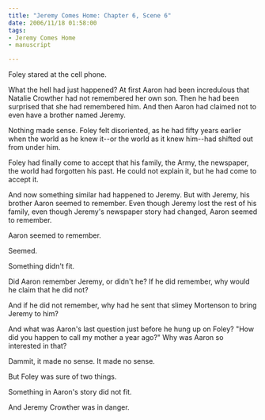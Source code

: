 ```yaml
--- 
title: "Jeremy Comes Home: Chapter 6, Scene 6"
date: 2006/11/18 01:58:00
tags: 
- Jeremy Comes Home
- manuscript

---
```


Foley stared at the cell phone.

What the hell had just happened?  At first Aaron had been incredulous that Natalie Crowther had not remembered her own son.  Then he had been surprised that she had remembered him.  And then Aaron had claimed not to even have a brother named Jeremy.

Nothing made sense.  Foley felt disoriented, as he had fifty years earlier when the world as he knew it--or the world as it knew him--had shifted out from under him.

Foley had finally come to accept that his family, the Army, the newspaper, the world had forgotten his past.  He could not explain it, but he had come to accept it.

And now something similar had happened to Jeremy.  But with Jeremy, his brother Aaron seemed to remember.  Even though Jeremy lost the rest of his family, even though Jeremy's newspaper story had changed, Aaron seemed to remember.

Aaron seemed to remember.

Seemed.

Something didn't fit.

Did Aaron remember Jeremy, or didn't he?  If he did remember, why would he claim that he did not?

And if he did not remember, why had he sent that slimey Mortenson to bring Jeremy to him?

And what was Aaron's last question just before he hung up on Foley?  "How did you happen to call my mother a year ago?"  Why was Aaron so interested in that?

Dammit, it made no sense.  It made no sense.

But Foley was sure of two things.

Something in Aaron's story did not fit.

And Jeremy Crowther was in danger.
